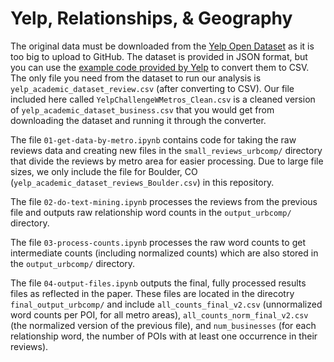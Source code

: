# Yelp, Relationships, & Geography

The original data must be downloaded from the [Yelp Open Dataset](https://www.yelp.com/dataset) as it is too big to upload to GitHub. The dataset is provided in JSON format, but you can use the [example code provided by Yelp](https://github.com/Yelp/dataset-examples/blob/master/json_to_csv_converter.py) to convert them to CSV. The only file you need from the dataset to run our analysis is `yelp_academic_dataset_review.csv` (after converting to CSV). Our file included here called `YelpChallengeWMetros_Clean.csv` is a cleaned version of `yelp_academic_dataset_business.csv` that you would get from downloading the dataset and running it through the converter.

The file `01-get-data-by-metro.ipynb` contains code for taking the raw reviews data and creating new files in the `small_reviews_urbcomp/` directory that divide the reviews by metro area for easier processing. Due to large file sizes, we only include the file for Boulder, CO (`yelp_academic_dataset_reviews_Boulder.csv`) in this repository.

The file `02-do-text-mining.ipynb` processes the reviews from the previous file and outputs raw relationship word counts in the `output_urbcomp/` directory.

The file `03-process-counts.ipynb` processes the raw word counts to get intermediate counts (including normalized counts) which are also stored in the `output_urbcomp/` directory.

The file `04-output-files.ipynb` outputs the final, fully processed results files as reflected in the paper. These files are located in the direcotry `final_output_urbcomp/` and include `all_counts_final_v2.csv` (unnormalized word counts per POI, for all metro areas), `all_counts_norm_final_v2.csv` (the normalized version of the previous file), and `num_businesses` (for each relationship word, the number of POIs with at least one occurrence in their reviews).
